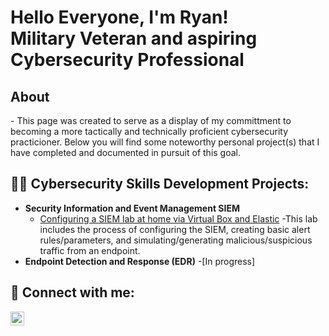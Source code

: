 <h1>Hello Everyone, I'm Ryan! <br/> Military Veteran</a> and aspiring Cybersecurity Professional</a> </h1>
<h2>About</h2>
- This page was created to serve as a display of my committment to becoming a more tactically and technically proficient cybersecurity practicioner. Below you will find some noteworthy personal project(s) that I have completed and documented in pursuit of this goal.

<h2>👨‍💻 Cybersecurity Skills Development Projects:</h2>

- <b>Security Information and Event Management SIEM</b>
  - [Configuring a SIEM lab at home via Virtual Box and Elastic](https://docs.google.com/document/d/1-hyJCjDKkVhbkOonIyfvJE_VBfMYIaXH/edit?usp=sharing&ouid=117938964749070208634&rtpof=true&sd=true)
    -This lab includes the process of configuring the SIEM, creating basic alert rules/parameters, and simulating/generating malicious/suspicious traffic from an endpoint.
- <b>Endpoint Detection and Response (EDR)</b>
  -[In progress]


<h2> 🤳 Connect with me:</h2>


[<img align="left" alt="Ryan Snyder | LinkedIn" width="22px" src="https://cdn.jsdelivr.net/npm/simple-icons@v3/icons/linkedin.svg" />][linkedin]



[linkedin]:https://www.linkedin.com/in/ryan-snyder-17b9281b5/

<!--
**joshmadakor1/joshmadakor1** is a ✨ _special_ ✨ repository because its `README.md` (this file) appears on your GitHub profile.

Here are some ideas to get you started:

- 🔭 I’m currently working on ...
- 🌱 I’m currently learning ...
- 👯 I’m looking to collaborate on ...
- 🤔 I’m looking for help with ...
- 💬 Ask me about ...
- 📫 How to reach me: ...
- 😄 Pronouns: ...
- ⚡ Fun fact: ...
-->

